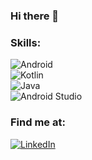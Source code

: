 ### Hi there 👋

<!--
**MelquiadesMora/MelquiadesMora** is a ✨ _special_ ✨ repository because its `README.md` (this file) appears on your GitHub profile.

Here are some ideas to get you started:

- 🔭 I’m currently working on ...
- 🌱 I’m currently learning ...
- 👯 I’m looking to collaborate on ...
- 🤔 I’m looking for help with ...
- 💬 Ask me about ...
- 📫 How to reach me: ...
- 😄 Pronouns: ...
- ⚡ Fun fact: ...
-->

### Skills:
![Android](https://img.shields.io/badge/Android-3DDC84?style=for-the-badge&logo=android&logoColor=white&labelColor=101010)</br>
![Kotlin](https://img.shields.io/badge/Kotlin-FF5733?style=for-the-badge&logo=kotlin&logoColor=white&labelColor=101010)</br>
![Java](https://img.shields.io/badge/Java-bf360c?style=for-the-badge&logo=java&logoColor=blue&labelColor=101010)</br>
![Android Studio](https://img.shields.io/badge/Android_Studio-64dd17?style=for-the-badge&logo=android-studio&logoColor=blue&labelColor=101010)</br>

### Find me at:
[![LinkedIn](https://img.shields.io/badge/LinkedIn_Melquiades_Mora-64dd17?style=social&logo=linkedin&logoColor=blue&labelColor=101010)](www.linkedin.com/in/melquiades-mora)

